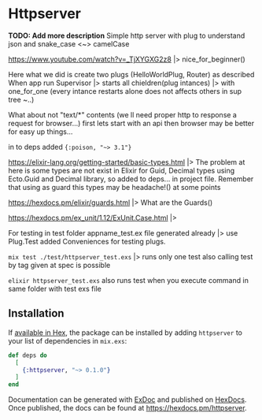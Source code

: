 # Httpserver

**TODO: Add more description**
 Simple http server with plug to understand json and snake_case <~> camelCase 
 
 https://www.youtube.com/watch?v=_TjXYGXG2z8 |> nice_for_beginner()

Here what we did is create two plugs (HelloWorldPlug, Router) as described
When app run Supervisor 
     |> starts all chieldren(plug intances) 
     |> with one_for_one (every intance restarts alone does not affects others in sup tree ~..)


What about not "text/*" contents (we ll need proper http to response a request for browser...)
first lets start with an api then browser may be better for easy up things...

in to deps added ```{:poison, "~> 3.1"} ```

https://elixir-lang.org/getting-started/basic-types.html |> The problem at here is some types are not exist in Elixir
for Guid, Decimal types using 
Ecto.Guid and Decimal library, so added to deps... in project file.
Remember that using as guard this types may be headache!() at some points 

https://hexdocs.pm/elixir/guards.html |> What are the Guards()


https://hexdocs.pm/ex_unit/1.12/ExUnit.Case.html |>

  For testing in test folder appname_test.ex file generated already |> use Plug.Test added Conveniences for testing plugs.

  ```mix test ./test/httpserver_test.exs``` |> runs only one test also calling test by tag given at spec is possible 

  ```elixir httpserver_test.exs``` also runs test when you execute command in same folder with test exs file






## Installation

If [available in Hex](https://hex.pm/docs/publish), the package can be installed
by adding `httpserver` to your list of dependencies in `mix.exs`:

```elixir
def deps do
  [
    {:httpserver, "~> 0.1.0"}
  ]
end
```

Documentation can be generated with [ExDoc](https://github.com/elixir-lang/ex_doc)
and published on [HexDocs](https://hexdocs.pm). Once published, the docs can
be found at <https://hexdocs.pm/httpserver>.

